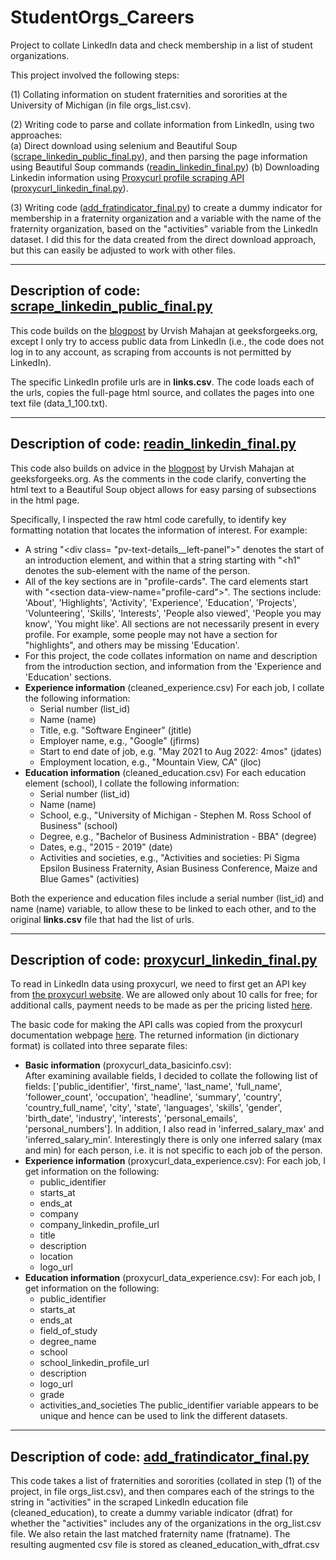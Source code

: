 # StudentOrgs_Careers
Project to collate LinkedIn data and check membership in a list of student organizations. 

This project involved the following steps:

(1) Collating information on student fraternities and sororities at the University of Michigan (in file orgs_list.csv).

(2) Writing code to parse and collate information from LinkedIn, using two approaches:  
  (a) Direct download using selenium and Beautiful Soup ([scrape_linkedin_public_final.py](https://github.com/msivadasan/StudentOrgs_Careers/blob/main/scrape_linkedin_public_final.py)), and then parsing the page information using Beautiful Soup commands ([readin_linkedin_final.py](https://github.com/msivadasan/StudentOrgs_Careers/blob/main/readin_linkedin_final.py))
  (b) Downloading Linkedin information using <a href="https://nubela.co/proxycurl/linkedin" target="_blank">Proxycurl profile scraping API</a> ([proxycurl_linkedin_final.py](https://github.com/msivadasan/StudentOrgs_Careers/blob/main/proxycurl_linkedin_final.py)).

(3) Writing code ([add_fratindicator_final.py](https://github.com/msivadasan/StudentOrgs_Careers/blob/main/add_fratindicator_final.py)) to create a dummy indicator for membership in a fraternity organization and a variable with the name of the fraternity organization, based on the "activities" variable from the LinkedIn dataset.  I did this for the data created from the direct download approach, but this can easily be adjusted to work with other files.

---------------------------------------------------------------------------------------------
Description of code: [scrape_linkedin_public_final.py](https://github.com/msivadasan/StudentOrgs_Careers/blob/main/scrape_linkedin_public_final.py) 
-
This code builds on the [blogpost](https://www.geeksforgeeks.org/scrape-linkedin-using-selenium-and-beautiful-soup-in-python) by Urvish Mahajan at geeksforgeeks.org, except I only try to access public data from LinkedIn (i.e., the code does not log in to any account, as scraping from accounts is not permitted by LinkedIn). 

The specific LinkedIn profile urls are in **links.csv**.  The code loads each of the urls, copies the full-page html source, and collates the pages into one text file (data_1_100.txt).

---------------------------------------------------------------------------------------------
Description of code: [readin_linkedin_final.py](https://github.com/msivadasan/StudentOrgs_Careers/blob/main/readin_linkedin_final.py) 
-
This code also builds on advice in the [blogpost](https://www.geeksforgeeks.org/scrape-linkedin-using-selenium-and-beautiful-soup-in-python) by Urvish Mahajan at geeksforgeeks.org. As the comments in the code clarify, converting the html text to a Beautiful Soup object allows for easy parsing of subsections in the html page.

Specifically, I inspected the raw html code carefully, to identify key formatting notation that locates the information of interest. For example:
* A string "\<div class= "pv-text-details__left-panel">" denotes the start of an introduction element, and within that a string starting with "<h1" denotes the sub-element with the name of the person.
* All of the key sections are in "profile-cards".  The card elements start with "\<section data-view-name="profile-card">". The sections include: 'About', 'Highlights', 'Activity', 'Experience', 'Education', 'Projects', 'Volunteering', 'Skills', 'Interests', 'People also viewed', 'People you may know', 'You might like'. All sections are not necessarily present in every profile. For example, some people may not have a section for "highlights", and others may be missing 'Education'.
* For this project, the code collates information on name and description from the introduction section, and information from the 'Experience and 'Education' sections.
* **Experience information** (cleaned_experience.csv) For each job, I collate the following information:  
  - Serial number (list_id)
  - Name (name) 
  - Title, e.g. "Software Engineer" (jtitle)
  - Employer name, e.g., "Google" (jfirms)
  - Start to end date of job, e.g. "May 2021 to Aug 2022: 4mos"   (jdates)
  - Employment location, e.g., "Mountain View, CA" (jloc)           
* **Education information** (cleaned_education.csv) For each education element (school), I collate the following information:  
  - Serial number (list_id)
  - Name (name)
  - School, e.g., "University of Michigan - Stephen M. Ross School of Business" (school)
  - Degree, e.g., "Bachelor of Business Administration - BBA" (degree)
  - Dates, e.g., "2015 - 2019" (date)
  - Activities and societies, e.g., "Activities and societies: Pi Sigma Epsilon Business Fraternity, Asian Business Conference, Maize and Blue Games" (activities)
    
Both  the experience and education files include a serial number (list_id) and name (name) variable, to allow these to be linked to each other, and to the original **links.csv** file that had the list of urls.

---------------------------------------------------------------------------------------------
Description of code: [proxycurl_linkedin_final.py](https://github.com/msivadasan/StudentOrgs_Careers/blob/main/proxycurl_linkedin_final.py) 
-
To read in LinkedIn data using proxycurl, we need to first get an API key from [the proxycurl website](https://nubela.co/proxycurl/people-api). We are allowed only about 10 calls for free; for additional calls, payment needs to be made as per the pricing listed [here](https://nubela.co/proxycurl/pricing).     

The basic code for making the API calls was copied from the proxycurl documentation webpage [here](https://nubela.co/proxycurl/docs?python#people-api-person-profile-endpoint).  The returned information (in dictionary format) is collated into three separate files:
* **Basic information** (proxycurl_data_basicinfo.csv):  
After examining available fields, I decided to collate the following list of fields:
['public_identifier', 'first_name', 'last_name', 'full_name', 'follower_count', 'occupation', 'headline', 'summary', 'country', 'country_full_name', 'city', 'state', 'languages', 'skills', 'gender', 'birth_date', 'industry', 'interests', 'personal_emails', 'personal_numbers'].  In addition, I also read in 'inferred_salary_max' and 'inferred_salary_min'.  Interestingly there is only one inferred salary (max and min) for each person, i.e. it is not specific to each job of the person. 
* **Experience information** (proxycurl_data_experience.csv): For each job, I get information on the following:  
  - public_identifier
  - starts_at
  - ends_at
  - company
  - company_linkedin_profile_url
  - title
  - description
  - location
  - logo_url
* **Education information** (proxycurl_data_experience.csv): For each job, I get information on the following:
  - public_identifier
  - starts_at
  - ends_at
  - field_of_study
  - degree_name
  - school
  - school_linkedin_profile_url
  - description
  - logo_url
  - grade
  - activities_and_societies
The public_identifier variable appears to be unique and hence can be used to link the different datasets.
---------------------------------------------------------------------------------------------
Description of code: [add_fratindicator_final.py](https://github.com/msivadasan/StudentOrgs_Careers/blob/main/add_fratindicator_final.py) 
-
This code takes a list of fraternities and sororities (collated in step (1) of the project, in file orgs_list.csv), and then compares each of the strings to the string in "activities" in the scraped LinkedIn education file (cleaned_education), to create a dummy variable indicator (dfrat) for whether the "activities" includes any of the organizations in the org_list.csv file. We also retain the last matched fraternity name (fratname).  The resulting augmented csv file is stored as cleaned_education_with_dfrat.csv  

